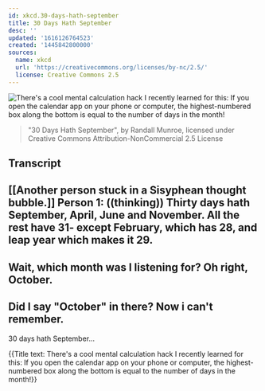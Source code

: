 ```yaml
---
id: xkcd.30-days-hath-september
title: 30 Days Hath September
desc: ''
updated: '1616126764523'
created: '1445842800000'
sources:
  name: xkcd
  url: 'https://creativecommons.org/licenses/by-nc/2.5/'
  license: Creative Commons 2.5
---
```

![There's a cool mental calculation hack I recently learned for this: If you open the calendar app on your phone or computer, the highest-numbered box along the bottom is equal to the number of days in the month!](https://imgs.xkcd.com/comics/30_days_hath_september.png)
> "30 Days Hath September", by Randall Munroe, licensed under Creative Commons Attribution-NonCommercial 2.5 License

## Transcript
[[Another person stuck in a Sisyphean thought bubble.]]
Person 1: ((thinking)) Thirty days hath September, April, June and November.  All the rest have 31- except February, which has 28, and leap year which makes it 29.  
- 
Wait, which month was I listening for? Oh right, October.
-
Did I say "October" in there? Now i can't remember.
-
30 days hath September...

{{Title text: There's a cool mental calculation hack I recently learned for this: If you open the calendar app on your phone or computer, the highest-numbered box along the bottom is equal to the number of days in the month!}}
